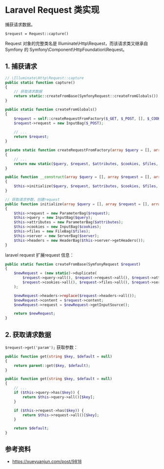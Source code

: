 <!-- ---
title: Laravel Request 类实现
date: 2020-12-27 16:30:00
category: showcode, laravel
--- -->

# Laravel Request 类实现

捕获请求数据。

```
$request = Request::capture()
```

Request 对象的完整类名是 Illuminate\Http\Request，而该请求类又继承自 Symfony 的 Symfony\Component\HttpFoundation\Request。


## 1. 捕获请求

```php
// \Illuminate\Http\Request::capture
public static function capture()
{
    // 获取请求数据
    return static::createFromBase(SymfonyRequest::createFromGlobals());
}
```

```php
public static function createFromGlobals()
{
    $request = self::createRequestFromFactory($_GET, $_POST, [], $_COOKIE, $_FILES, $_SERVER);
    $request->request = new InputBag($_POST);
    
    // ...
    return $request;
}

private static function createRequestFromFactory(array $query = [], array $request = [], array $attributes = [], array $cookies = [], array $files = [], array $server = [], $content = null): self
{
    // ...
    return new static($query, $request, $attributes, $cookies, $files, $server, $content);
}

public function __construct(array $query = [], array $request = [], array $attributes = [], array $cookies = [], array $files = [], array $server = [], $content = null)
{
    $this->initialize($query, $request, $attributes, $cookies, $files, $server, $content);
}

// 获取请求参数，创建request
public function initialize(array $query = [], array $request = [], array $attributes = [], array $cookies = [], array $files = [], array $server = [], $content = null)
{
    $this->request = new ParameterBag($request);
    $this->query = new InputBag($query);
    $this->attributes = new ParameterBag($attributes);
    $this->cookies = new InputBag($cookies);
    $this->files = new FileBag($files);
    $this->server = new ServerBag($server);
    $this->headers = new HeaderBag($this->server->getHeaders());
}
```

laravel request 扩展request 信息：

```php
public static function createFromBase(SymfonyRequest $request)
{
    $newRequest = (new static)->duplicate(
        $request->query->all(), $request->request->all(), $request->attributes->all(),
        $request->cookies->all(), $request->files->all(), $request->server->all()
    );

    $newRequest->headers->replace($request->headers->all());
    $newRequest->content = $request->content;
    $newRequest->request = $newRequest->getInputSource();

    return $newRequest;
}
```

## 2. 获取请求数据

`$request->get('param');` 获取参数：

```php
public function get(string $key, $default = null)
{
    return parent::get($key, $default);
}

public function get(string $key, $default = null)
{
    // ...
    if ($this->query->has($key)) {
        return $this->query->all()[$key];
    }

    if ($this->request->has($key)) {
        return $this->request->all()[$key];
    }

    return $default;
}
```


## 参考资料

- https://xueyuanjun.com/post/9818
